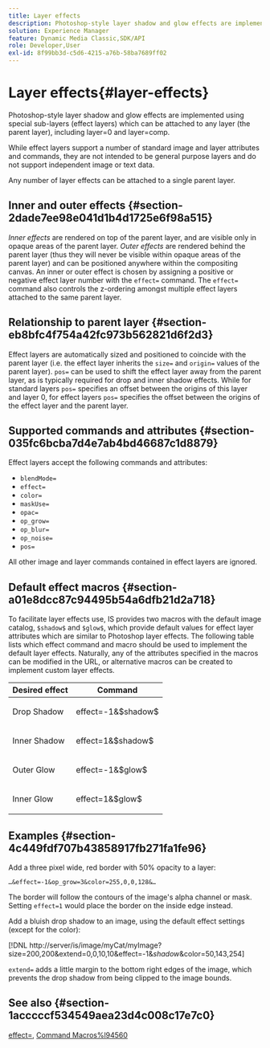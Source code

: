 ```yaml
---
title: Layer effects
description: Photoshop-style layer shadow and glow effects are implemented using special sub-layers (effect layers) which can be attached to any layer (the parent layer), including layer=0 and layer=comp.
solution: Experience Manager
feature: Dynamic Media Classic,SDK/API
role: Developer,User
exl-id: 8f99bb3d-c5d6-4215-a76b-58ba7689ff02
---
```

# Layer effects{#layer-effects}

Photoshop-style layer shadow and glow effects are implemented using special sub-layers (effect layers) which can be attached to any layer (the parent layer), including layer=0 and layer=comp.

While effect layers support a number of standard image and layer attributes and commands, they are not intended to be general purpose layers and do not support independent image or text data.

Any number of layer effects can be attached to a single parent layer.

## Inner and outer effects {#section-2dade7ee98e041d1b4d1725e6f98a515}

*Inner effects* are rendered on top of the parent layer, and are visible only in opaque areas of the parent layer. *Outer effects* are rendered behind the parent layer (thus they will never be visible within opaque areas of the parent layer) and can be positioned anywhere within the compositing canvas. An inner or outer effect is chosen by assigning a positive or negative effect layer number with the `effect=` command. The `effect=` command also controls the z-ordering amongst multiple effect layers attached to the same parent layer.

## Relationship to parent layer {#section-eb8bfc4f754a42fc973b562821d6f2d3}

Effect layers are automatically sized and positioned to coincide with the parent layer (i.e. the effect layer inherits the `size=` and `origin=` values of the parent layer). `pos=` can be used to shift the effect layer away from the parent layer, as is typically required for drop and inner shadow effects. While for standard layers `pos=` specifies an offset between the origins of this layer and layer 0, for effect layers `pos=` specifies the offset between the origins of the effect layer and the parent layer.

## Supported commands and attributes {#section-035fc6bcba7d4e7ab4bd46687c1d8879}

Effect layers accept the following commands and attributes:

* `blendMode=` 
* `effect=` 
* `color=` 
* `maskUse=` 
* `opac=` 
* `op_grow=` 
* `op_blur=` 
* `op_noise=` 
* `pos=`

All other image and layer commands contained in effect layers are ignored.

## Default effect macros {#section-a01e8dcc87c94495b54a6dfb21d2a718}

To facilitate layer effects use, IS provides two macros with the default image catalog, `$shadow$` and `$glow$`, which provide default values for effect layer attributes which are similar to Photoshop layer effects. The following table lists which effect command and macro should be used to implement the default layer effects. Naturally, any of the attributes specified in the macros can be modified in the URL, or alternative macros can be created to implement custom layer effects. 

<table id="table_8089C41AD1F24223A58C7DD8F4DDF73C"> 
 <thead> 
  <tr> 
   <th class="entry"> <b> Desired effect</b> </th> 
   <th class="entry"> <b> Command</b> </th> 
  </tr> 
 </thead>
 <tbody> 
  <tr> 
   <td> <p> Drop Shadow </p> </td> 
   <td> <p> <span class="codeph"> effect=-1&amp;$shadow$</span> </p> </td> 
  </tr> 
  <tr> 
   <td> <p> Inner Shadow </p> </td> 
   <td> <p> <span class="codeph"> effect=1&amp;$shadow$</span> </p> </td> 
  </tr> 
  <tr> 
   <td> <p> Outer Glow </p> </td> 
   <td> <p> <span class="codeph"> effect=-1&amp;$glow$</span> </p> </td> 
  </tr> 
  <tr> 
   <td> <p> Inner Glow </p> </td> 
   <td> <p> <span class="codeph"> effect=1&amp;$glow$</span> </p> </td> 
  </tr> 
 </tbody> 
</table>

## Examples {#section-4c449fdf707b43858917fb271fa1fe96}

Add a three pixel wide, red border with 50% opacity to a layer:

`…&effect=-1&op_grow=3&color=255,0,0,128&…`

The border will follow the contours of the image's alpha channel or mask. Setting `effect=1` would place the border on the inside edge instead.

Add a bluish drop shadow to an image, using the default effect settings (except for the color):

[!DNL http://server/is/image/myCat/myImage?size=200,200&extend=0,0,10,10&effect=-1&$shadow$&color=50,143,254]

`extend=` adds a little margin to the bottom right edges of the image, which prevents the drop shadow from being clipped to the image bounds.

## See also {#section-1acccccf534549aea23d4c008c17e7c0}

[effect=](../../../../../is-api/http-ref/image-serving-api-ref/c-http-protocol-reference/c-command-reference/r-effect.md#reference-b1296c4afed047fb921bbc1e33752135), [Command Macros%l94560](../../../../../is-api/http-ref/image-serving-api-ref/c-http-protocol-reference/c-syntax-and-features/r-is-http-command-macros.md#reference-ea2a9571c65a46da83eca27d0013cbf9)
